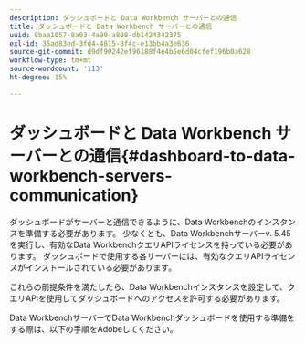 ```yaml
---
description: ダッシュボードと Data Workbench サーバーとの通信
title: ダッシュボードと Data Workbench サーバーとの通信
uuid: 8baa1057-8a03-4a99-a808-db1424342375
exl-id: 35ad83ed-3fd4-4815-8f4c-e13bb4a3e636
source-git-commit: d9df90242ef96188f4e4b5e6d04cfef196b0a628
workflow-type: tm+mt
source-wordcount: '113'
ht-degree: 15%

---
```


# ダッシュボードと Data Workbench サーバーとの通信{#dashboard-to-data-workbench-servers-communication}

ダッシュボードがサーバーと通信できるように、Data Workbenchのインスタンスを準備する必要があります。 少なくとも、Data Workbenchサーバーv. 5.45を実行し、有効なData WorkbenchクエリAPIライセンスを持っている必要があります。 ダッシュボードで使用する各サーバーには、有効なクエリAPIライセンスがインストールされている必要があります。

これらの前提条件を満たしたら、Data Workbenchインスタンスを設定して、クエリAPIを使用してダッシュボードへのアクセスを許可する必要があります。

Data WorkbenchサーバーでData Workbenchダッシュボードを使用する準備をする際は、以下の手順をAdobeしてください。
